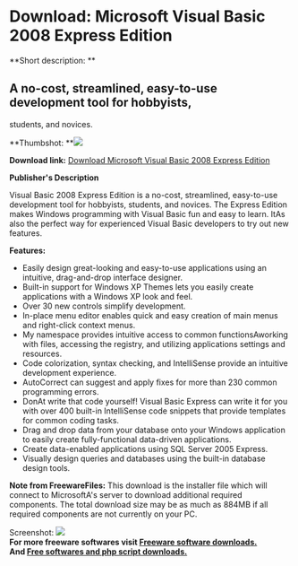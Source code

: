 # Download: Microsoft Visual Basic 2008 Express Edition

**Short description: **

## A no-cost, streamlined, easy-to-use development tool for hobbyists,
students, and novices.

  
**Thumbshot: **![](http://www.freewarefiles.com/screenshot/vb_2008_express_md.jpg)   
  
**Download link:** [Download Microsoft Visual Basic 2008 Express Edition](http://freesoftwares.boysofts.com/Microsoft-Visual-Basic-Express-Edition_program_17931.html)  
  

**Publisher's Description**  
  

Visual Basic 2008 Express Edition is a no-cost, streamlined, easy-to-use
development tool for hobbyists, students, and novices. The Express Edition
makes Windows programming with Visual Basic fun and easy to learn. ItAs also
the perfect way for experienced Visual Basic developers to try out new
features.

**Features:**

  * Easily design great-looking and easy-to-use applications using an intuitive, drag-and-drop interface designer. 
  * Built-in support for Windows XP Themes lets you easily create applications with a Windows XP look and feel. 
  * Over 30 new controls simplify development. 
  * In-place menu editor enables quick and easy creation of main menus and right-click context menus. 
  * My namespace provides intuitive access to common functionsAworking with files, accessing the registry, and utilizing applications settings and resources. 
  * Code colorization, syntax checking, and IntelliSense provide an intuitive development experience. 
  * AutoCorrect can suggest and apply fixes for more than 230 common programming errors. 
  * DonAt write that code yourself! Visual Basic Express can write it for you with over 400 built-in IntelliSense code snippets that provide templates for common coding tasks. 
  * Drag and drop data from your database onto your Windows application to easily create fully-functional data-driven applications. 
  * Create data-enabled applications using SQL Server 2005 Express. 
  * Visually design queries and databases using the built-in database design tools. 

**Note from FreewareFiles:** This download is the installer file which will connect to MicrosoftA's server to download additional required components. The total download size may be as much as 884MB if all required components are not currently on your PC.

  
  
Screenshot: ![](http://www.freewarefiles.com/screenshot/vb_2008_express.jpg)  
**For more freeware softwares visit [Freeware software downloads.](http://freesoftwares.boysofts.com/)**   
**And [Free softwares and php script downloads.](http://www.boysofts.com/)**

